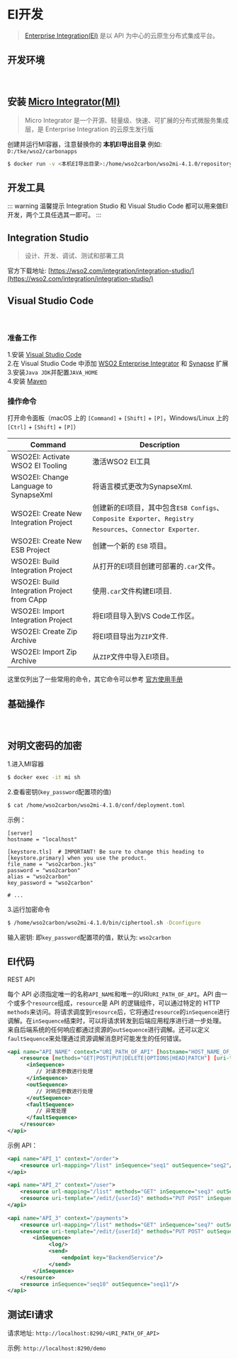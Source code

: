 # EI开发

> [Enterprise Integration(EI)](https://wso2.com/enterprise-integrator/6.6.0) 是以 API 为中心的云原生分布式集成平台。

## 开发环境

<br>

## 安装 [Micro Integrator(MI)](https://hub.docker.com/r/wso2/wso2mi)

> Micro Integrator 是一个开源、轻量级、快速、可扩展的分布式微服务集成层，是 Enterprise Integration 的云原生发行版

创建并运行MI容器，注意替换你的 **本机EI导出目录** 例如: `D:/tke/wso2/carbonapps`

```sh
$ docker run -v <本机EI导出目录>:/home/wso2carbon/wso2mi-4.1.0/repository/deployment/server/carbonapps -d --network tke --ip 172.16.1.90 -it -p 8290:8290 -p 8253:8253 -p 9164:9164 --name mi wso2/wso2mi:4.1.0
```

## 开发工具

::: warning 温馨提示
Integration Studio 和 Visual Studio Code 都可以用来做EI开发，两个工具任选其一即可。
:::

## Integration Studio

> 设计、开发、调试、测试和部署工具

官方下载地址: [https://wso2.com/integration/integration-studio/](https://wso2.com/integration/integration-studio/)

## Visual Studio Code

<br>

### 准备工作

1.安装 [Visual Studio Code](https://code.visualstudio.com/)
<br>
2.在 Visual Studio Code 中添加 [WSO2 Enterprise Integrator](https://marketplace.visualstudio.com/items?itemName=WSO2.wso2ei) 和 [Synapse](https://marketplace.visualstudio.com/items?itemName=nexure.synapse-executor) 扩展
<br>
3.安装`Java JDK`并配置`JAVA_HOME`
<br>
4.安装 [Maven](https://maven.apache.org/download.cgi)
<br>

### 操作命令

打开命令面板（macOS 上的 `[Command]` + `[Shift]` + `[P]`，Windows/Linux 上的 `[Ctrl]` + `[Shift]` + `[P]`）

| Command                                     | Description                                                                                |
|---------------------------------------------|--------------------------------------------------------------------------------------------|
| WSO2EI: Activate WSO2 EI Tooling            | 激活WSO2 EI工具                                                                                |
| WSO2EI: Change Language to SynapseXml	      | 将语言模式更改为SynapseXml.                                                                        |
| WSO2EI: Create New Integration Project      | 创建新的EI项目，其中包含`ESB Configs`、`Composite Exporter`、`Registry Resources`、`Connector Exporter`. |
| WSO2EI: Create New ESB Project              | 创建一个新的 `ESB` 项目。                                                                           |
| WSO2EI: Build Integration Project	          | 从打开的EI项目创建可部署的`.car`文件。                                                                    |
| WSO2EI: Build Integration Project from CApp | 使用`.car`文件构建EI项目.                                                                          |
| WSO2EI: Import Integration Project          | 将EI项目导入到VS Code工作区。                                                                        |
| WSO2EI: Create Zip Archive                  | 将EI项目导出为`ZIP`文件.                                                                           |
| WSO2EI: Import Zip Archive                  | 从`ZIP`文件中导入EI项目。                                                                           |

这里仅列出了一些常用的命令，其它命令可以参考 [官方使用手册](https://marketplace.visualstudio.com/items?itemName=WSO2.wso2ei)

## 基础操作

<br>

## 对明文密码的加密

1.进入MI容器

```sh
$ docker exec -it mi sh
```

2.查看密钥(`key_password`配置项的值)

```sh
$ cat /home/wso2carbon/wso2mi-4.1.0/conf/deployment.toml
```

示例：

```ini{8}
[server]
hostname = "localhost"

[keystore.tls]  # IMPORTANT! Be sure to change this heading to [keystore.primary] when you use the product.
file_name = "wso2carbon.jks"
password = "wso2carbon"
alias = "wso2carbon"
key_password = "wso2carbon"

# ...
```

3.运行加密命令
```sh
$ /home/wso2carbon/wso2mi-4.1.0/bin/ciphertool.sh -Dconfigure
```
输入密钥: 即`key_password`配置项的值，默认为: `wso2carbon`

## EI代码

REST API

每个 API 必须指定唯一的名称`API_NAME`和唯一的URI`URI_PATH_OF_API`。API 由一个或多个`resource`组成，`resource`是 API 的逻辑组件，可以通过特定的 HTTP `methods`来访问。将请求调度到`resource`后，它将通过`resource`的`inSequence`进行调解。在`inSequence`结束时，可以将请求转发到后端应用程序进行进一步处理。来自后端系统的任何响应都通过资源的`outSequence`进行调解。还可以定义`faultSequence`来处理通过资源调解消息时可能发生的任何错误。

```xml
<api name="API_NAME" context="URI_PATH_OF_API" [hostname="HOST_NAME_OF_SERVER"]  [port="PORT_NUMBER"]>
    <resource [methods="GET|POST|PUT|DELETE|OPTIONS|HEAD|PATCH"] [uri-template="URI_TEMPLATE"|url-mapping="URL_MAPPING"]>
      <inSequence>
         // 对请求参数进行处理
      </inSequence>
      <outSequence>
         // 对响应参数进行处理
      </outSequence>
      <faultSequence>
         // 异常处理
      </faultSequence>
    </resource>
</api>
```

示例 API：

```xml
<api name="API_1" context="/order">
    <resource url-mapping="/list" inSequence="seq1" outSequence="seq2"/>
</api>
  
<api name="API_2" context="/user">
    <resource url-mapping="/list" methods="GET" inSequence="seq3" outSequence="seq4"/>
    <resource uri-template="/edit/{userId}" methods="PUT POST" inSequence="seq5" outSequence="seq6"/>
</api>
 
<api name="API_3" context="/payments">
    <resource url-mapping="/list" methods="GET" inSequence="seq7" outSequence="seq8"/>
    <resource uri-template="/edit/{userId}" methods="PUT POST" outSequence="seq9">
        <inSequence>
             <log/>
             <send>
                 <endpoint key="BackendService"/>
             </send>
        </inSequence>
    </resource>
    <resource inSequence="seq10" outSequence="seq11"/>
</api>
```

## 测试EI请求

请求地址: `http://localhost:8290/<URI_PATH_OF_API>`

示例: `http://localhost:8290/demo`